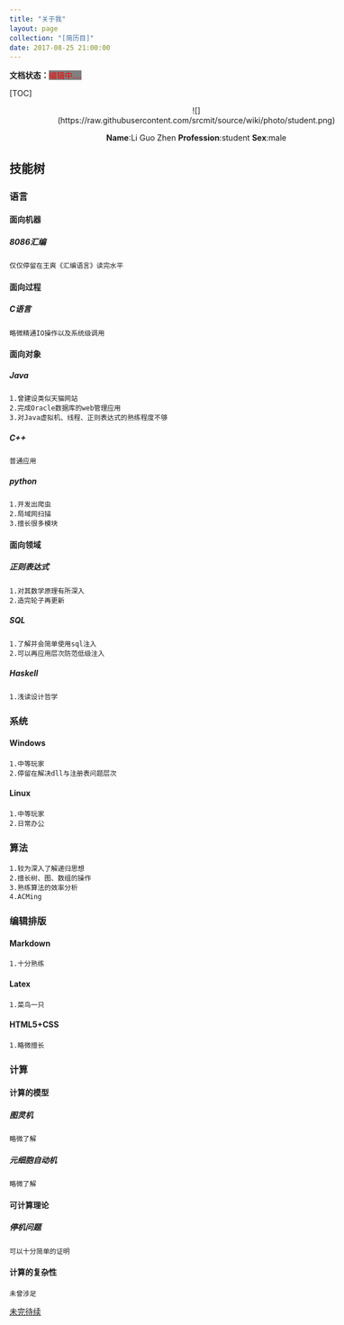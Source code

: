 ```yaml
---
title: "关于我"
layout: page
collection: "[简历目]"
date: 2017-08-25 21:00:00
---
```

**文档状态：**<a style="color:red;background-color:gray">编辑中....</a>


[TOC]

<center style="position:relative; left:80px; ">
![](https://raw.githubusercontent.com/srcmit/source/wiki/photo/student.png)
</center>
  <p style="position:relative; left:80px;text-align:center">
    <b>Name</b>:Li Guo Zhen
    <b>Profession</b>:student
    <b>Sex</b>:male
  </p>

## 技能树 ##
### 语言 ###
#### 面向机器 ####
##### 8086汇编 #####
    仅仅停留在王爽《汇编语言》读完水平

#### 面向过程 ####
##### C语言 #####
    略微精通IO操作以及系统级调用
#### 面向对象 ####
##### Java #####
    1.曾建设类似天猫网站
    2.完成Oracle数据库的web管理应用
    3.对Java虚拟机、线程、正则表达式的熟练程度不够
##### C++ #####
    普通应用
##### python #####
    1.开发出爬虫
    2.局域网扫描
    3.擅长很多模块
#### 面向领域 ####
##### 正则表达式 #####
    1.对其数学原理有所深入
    2.造完轮子再更新
##### SQL #####
    1.了解并会简单使用sql注入
    2.可以再应用层次防范低级注入
##### Haskell #####
    1.浅读设计哲学
### 系统 ###
#### Windows ####
    1.中等玩家
    2.停留在解决dll与注册表问题层次
#### Linux ####
    1.中等玩家
    2.日常办公
### 算法 ###
    1.较为深入了解递归思想
    2.擅长树、图、数组的操作
    3.熟练算法的效率分析
    4.ACMing
### 编辑排版 ###
#### Markdown ####
    1.十分熟练
#### Latex ####
    1.菜鸟一只
#### HTML5+CSS ####
    1.略微擅长
### 计算 ###
#### 计算的模型 ####
##### 图灵机 #####
    略微了解
##### 元细胞自动机 #####
    略微了解
#### 可计算理论 ####
##### 停机问题 #####
    可以十分简单的证明
#### 计算的复杂性 ####
    未曾涉足
[未完待续]()
